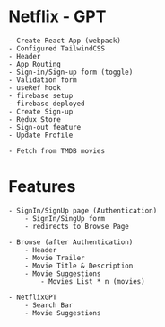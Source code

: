 # Netflix - GPT

    - Create React App (webpack)
    - Configured TailwindCSS
    - Header
    - App Routing
    - Sign-in/Sign-up form (toggle)
    - Validation form 
    - useRef hook
    - firebase setup 
    - firebase deployed
    - Create Sign-up
    - Redux Store 
    - Sign-out feature
    - Update Profile

    - Fetch from TMDB movies 

# Features

    - SignIn/SignUp page (Authentication)
        - SignIn/SingUp form
        - redirects to Browse Page

    - Browse (after Authentication)
        - Header
        - Movie Trailer
        - Movie Title & Description
        - Movie Suggestions
            - Movies List * n (movies)

    - NetflixGPT
        - Search Bar
        - Movie Suggestions

